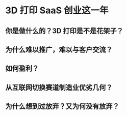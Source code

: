 # 3D 打印 SaaS 创业这一年

## 你是做什么的？3D 打印是不是花架子？

## 为什么难以推广，难以与客户交流？

## 如何盈利？

## 从互联网切换赛道制造业优劣几何？

## 为什么想到过放弃？又为何没有放弃？

